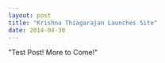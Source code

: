 ```yaml
---
layout: post
title: "Krishna Thiagarajan Launches Site"
date: 2014-04-30
---
```


"Test Post! More to Come!"


